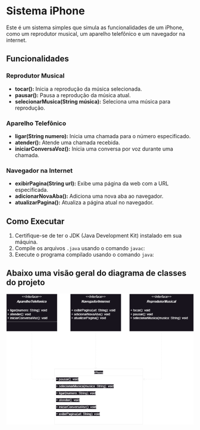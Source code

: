 # Sistema iPhone

Este é um sistema simples que simula as funcionalidades de um iPhone, como um reprodutor musical, um aparelho telefônico e um navegador na internet.

## Funcionalidades

### Reprodutor Musical

- **tocar():** Inicia a reprodução da música selecionada.
- **pausar():** Pausa a reprodução da música atual.
- **selecionarMusica(String música):** Seleciona uma música para reprodução.

### Aparelho Telefônico

- **ligar(String numero):** Inicia uma chamada para o número especificado.
- **atender():** Atende uma chamada recebida.
- **iniciarConversaVoz():** Inicia uma conversa por voz durante uma chamada.

### Navegador na Internet

- **exibirPagina(String url):** Exibe uma página da web com a URL especificada.
- **adicionarNovaAba():** Adiciona uma nova aba ao navegador.
- **atualizarPagina():** Atualiza a página atual no navegador.

## Como Executar

1. Certifique-se de ter o JDK (Java Development Kit) instalado em sua máquina.
2. Compile os arquivos `.java` usando o comando `javac`:
3. Execute o programa compilado usando o comando `java`:

## Abaixo uma visão geral do diagrama de classes do projeto

![Diagrama](UML/Diagrama%20UML/iPhone%20UML.png)


